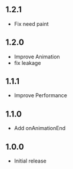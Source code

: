 ## 1.2.1
* Fix need paint 

## 1.2.0
* Improve Animation
* fix leakage

## 1.1.1
* Improve Performance

## 1.1.0
* Add onAnimationEnd

## 1.0.0
* Initial release
